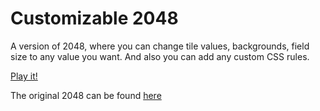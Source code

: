 # Customizable 2048
A version of 2048, where you can change tile values, backgrounds, field size to any value you want. And also you can add any custom CSS rules.

[Play it!](https://draggonfantasy.github.io/2048)

The original 2048 can be found [here](https://github.com/gabrielecirulli/2048)
